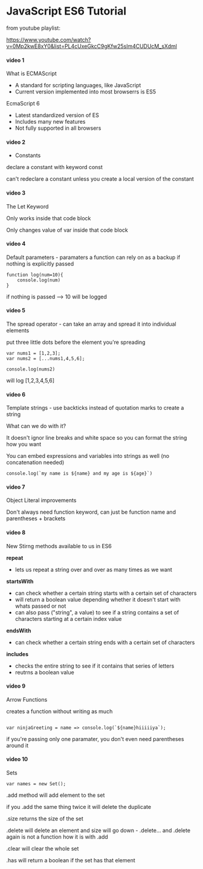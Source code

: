 # JavaScript ES6 Tutorial

from youtube playlist:

https://www.youtube.com/watch?v=0Mp2kwE8xY0&list=PL4cUxeGkcC9gKfw25slm4CUDUcM_sXdml

#### video 1

What is ECMAScript 
- A standard for scripting languages, like JavaScript 
- Current version implemented into most browserrs is ES5

EcmaScript 6 
- Latest standardized version of ES
- Includes many new features 
- Not fully supported in all browsers 

#### video 2 

- Constants 

declare a constant with keyword const 

can't redeclare a constant unless you create a local version of the constant 

#### video 3

The Let Keyword 

Only works inside that code block

Only changes value of var inside that code block 

#### video 4

Default parameters - paramaters a function can rely on as a backup if nothing is explicitly passed

```
function log(num=10){
    console.log(num)
}
```

if nothing is passed --> 10 will be logged 

#### video 5 

The spread operator - can take an array and spread it into individual elements 

put three little dots before the element you're spreading

```
var nums1 = [1,2,3];
var nums2 = [...nums1,4,5,6];

console.log(nums2)
```

will log [1,2,3,4,5,6]

#### video 6 

Template strings - use backticks instead of quotation marks to create a string 

What can we do with it?

It doesn't ignor line breaks and white space so you can format the string how you want 

You can embed expressions and variables into strings as well (no concatenation needed)

```
console.log(`my name is ${name} and my age is ${age}`)
```
#### video 7

Object Literal improvements 

Don't always need function keyword, can just be function name and parentheses + brackets 

#### video 8 

New Stirng methods available to us in ES6 

**repeat**
- lets us repeat a string over and over as many times as we want 

**startsWith**
- can check whether a certain string starts with a certain set of characters 
- will return a boolean value depending whether it doesn't start with whats passed or not
- can also pass ("string", a value) to see if a string contains a set of characters starting at a certain index value 

**endsWith**
- can check whether a certain string ends with a certain set of characters 

**includes**
- checks the entire string to see if it contains that series of letters
- reutrns a boolean value

#### video 9 

Arrow Functions 

creates a function without writing as much 

``` var ninjaGreeting = function(){console.log("hiiiiiya");};

var ninjaGreeting = name => console.log(`${name}hiiiiiya`);
```
if you're passing only one paramater, you don't even need parentheses around it

#### video 10

Sets 

```
var names = new Set();

```

.add method will add element to the set 

if you .add the same thing twice it will delete the duplicate 

.size returns the size of the set 

.delete will delete an element and size will go down
    - .delete... and .delete again is not a function how it is with .add
    
.clear will clear the whole set 

.has will return a boolean if the set has that element


